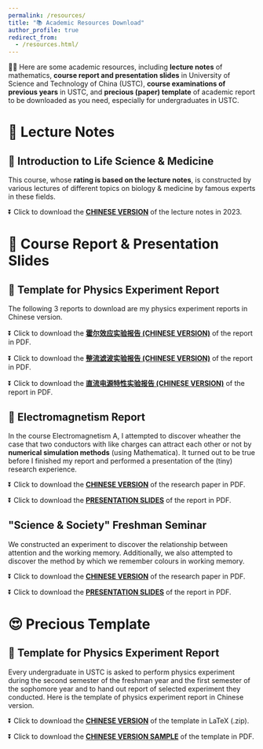 ```yaml
---
permalink: /resources/
title: "📚 Academic Resources Download"
author_profile: true
redirect_from: 
  - /resources.html/
---
```


👋🏻 Here are some academic resources, including **lecture notes** of mathematics, **course report and presentation slides** in University of Science and Technology of China (USTC), **course examinations of previous years** in USTC, and **precious (paper) template** of academic report to be downloaded as you need, especially for undergraduates in USTC.

# 📒 Lecture Notes

## 🌟 Introduction to Life Science & Medicine

This course, whose **rating is based on the lecture notes**, is constructed by various lectures of different topics on biology & medicine by famous experts in these fields.

⏬ Click to download the **[CHINESE VERSION](https://academic.luosw.com.cn/files/ilsmnotes.pdf)** of the lecture notes in 2023.

# 📑 Course Report & Presentation Slides

## 🌟 Template for Physics Experiment Report

The following 3 reports to download are my physics experiment reports in Chinese version.

⏬ Click to download the **[霍尔效应实验报告 (CHINESE VERSION)](https://academic.luosw.com.cn/files/hall.pdf)** of the report in PDF.

⏬ Click to download the **[整流滤波实验报告 (CHINESE VERSION)](https://academic.luosw.com.cn/files/zllb.pdf)** of the report in PDF.

⏬ Click to download the **[直流电源特性实验报告 (CHINESE VERSION)](https://academic.luosw.com.cn/files/zldytx.pdf)** of the report in PDF.

## 🌟 Electromagnetism Report

In the course Electromagnetism A, I attempted to discover wheather the case that two conductors with like charges can attract each other or not by **numerical simulation methods** (using Mathematica). It turned out to be true before I finished my report and performed a presentation of the (tiny) research experience.

⏬ Click to download the **[CHINESE VERSION](https://academic.luosw.com.cn/files/ep.pdf)** of the research paper in PDF.

⏬ Click to download the **[PRESENTATION SLIDES](https://academic.luosw.com.cn/files/er.pdf)** of the report in PDF.

## "Science & Society" Freshman Seminar

We constructed an experiment to discover the relationship between attention and the working memory. Additionally, we also attempted to discover the method by which we remember colours in working memory.

⏬ Click to download the **[CHINESE VERSION](https://academic.luosw.com.cn/files/ssfs.pdf)** of the research paper in PDF.

⏬ Click to download the **[PRESENTATION SLIDES](https://academic.luosw.com.cn/files/1.pdf)** of the report in PDF.

# 😍 Precious Template

## 🌟 Template for Physics Experiment Report

Every undergraduate in USTC is asked to perform physics experiment during the second semester of the freshman year and the first semester of the sophomore year and to hand out report of selected experiment they conducted. Here is the template of physics experiment report in Chinese version.

⏬ Click to download the **[CHINESE VERSION](https://academic.luosw.com.cn/files/pemodel.zip)** of the template in LaTeX (.zip).

⏬ Click to download the **[CHINESE VERSION SAMPLE](https://academic.luosw.com.cn/files/pemodel.pdf)** of the template in PDF.
